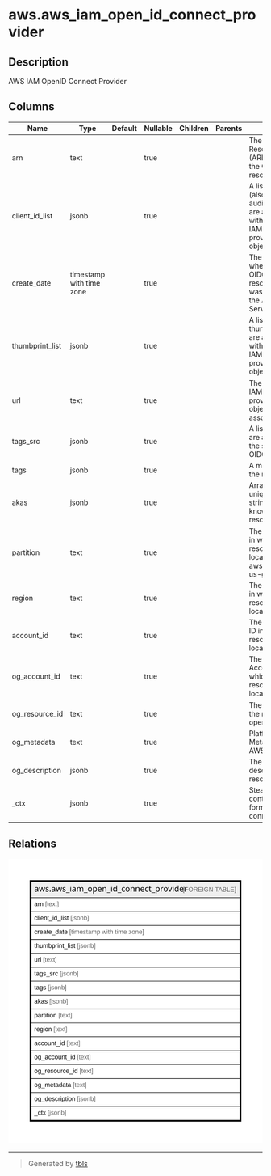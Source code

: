 # aws.aws_iam_open_id_connect_provider

## Description

AWS IAM OpenID Connect Provider

## Columns

| Name | Type | Default | Nullable | Children | Parents | Comment |
| ---- | ---- | ------- | -------- | -------- | ------- | ------- |
| arn | text |  | true |  |  | The Amazon Resource Name (ARN) specifying the OIDC provider resource. |
| client_id_list | jsonb |  | true |  |  | A list of client IDs (also known as audiences) that are associated with the specified IAM OIDC provider resource object. |
| create_date | timestamp with time zone |  | true |  |  | The date and time when the IAM OIDC provider resource object was created in the Amazon Web Services account. |
| thumbprint_list | jsonb |  | true |  |  | A list of certificate thumbprints that are associated with the specified IAM OIDC provider resource object. |
| url | text |  | true |  |  | The URL that the IAM OIDC provider resource object is associated with. |
| tags_src | jsonb |  | true |  |  | A list of tags that are attached to the specified IAM OIDC provider. |
| tags | jsonb |  | true |  |  | A map of tags for the resource. |
| akas | jsonb |  | true |  |  | Array of globally unique identifier strings (also known as) for the resource. |
| partition | text |  | true |  |  | The AWS partition in which the resource is located (aws, aws-cn, or aws-us-gov). |
| region | text |  | true |  |  | The AWS Region in which the resource is located. |
| account_id | text |  | true |  |  | The AWS Account ID in which the resource is located. |
| og_account_id | text |  | true |  |  | The Platform Account ID in which the resource is located. |
| og_resource_id | text |  | true |  |  | The unique ID of the resource in opengovernance. |
| og_metadata | text |  | true |  |  | Platform Metadata of the AWS resource. |
| og_description | jsonb |  | true |  |  | The full model description of the resource |
| _ctx | jsonb |  | true |  |  | Steampipe context in JSON form, e.g. connection_name. |

## Relations

![er](aws.aws_iam_open_id_connect_provider.svg)

---

> Generated by [tbls](https://github.com/k1LoW/tbls)
